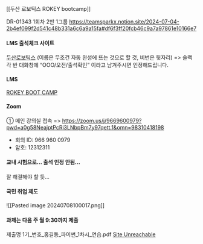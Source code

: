 [[두산 로보틱스 ROKEY bootcamp]]

DR-01343
1회차
2반
1그룹
https://teamsparkx.notion.site/2024-07-04-2b4ef099f2d541c48b331a6c6a9a15fa#df6f3ff20fcb46c9a7a97861e10166e7

#### LMS 출석체크 사이트
[두산로보틱스](http://doosanrb.atosoft.net/worknet/Slogin.asp)
(이름은 무조건 자동 완성에 뜨는 것으로 할 것, 비번은 뒷자리)
=> 슬랙 각 반 대화창에 “OOO/오전/출석확인” 이라고 남겨주시면 인정해드립니다.
#### LMS
[ROKEY BOOT CAMP](https://www.rokeylearning.com/main/index.jsp)

#### Zoom
① 메인 강의실 접속
=> https://zoom.us/j/9669600979?pwd=a0g58NeajptPcRi3LNbpBm7y97qett.1&omn=98310418198
- 회의 ID: 966 960 0979
- 암호: 12312311

#### 교내 시험으로... 출석 인정 안됨...
잘 해결해야 할 듯...

#### 국민 취업 제도
![[Pasted image 20240708100017.png]]

#### 과제는 다음 주 월 9:30까지 제출
제출명
1기_번호_홍길동_파이썬_1차시_연습.pdf
[Site Unreachable](https://drive.google.com/drive/folders/1eY98FbusTiesN8D8nIWQ_ZAQnGdxXjFz)
